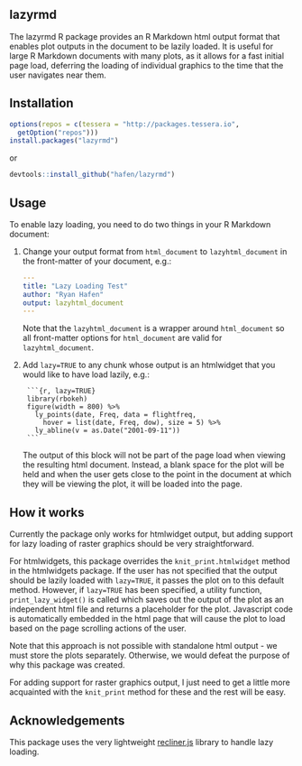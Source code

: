 lazyrmd
-------


The lazyrmd R package provides an R Markdown html output format that enables plot outputs in the document to be lazily loaded.  It is useful for large R Markdown documents with many plots, as it allows for a fast initial page load, deferring the loading of individual graphics to the time that the user navigates near them.

## Installation

```r
options(repos = c(tessera = "http://packages.tessera.io",
  getOption("repos")))
install.packages("lazyrmd")
```

or

```r
devtools::install_github("hafen/lazyrmd")
```

## Usage

To enable lazy loading, you need to do two things in your R Markdown document:

1. Change your output format from `html_document` to `lazyhtml_document` in the front-matter of your document, e.g.:

    ```yaml
    ---
    title: "Lazy Loading Test"
    author: "Ryan Hafen"
    output: lazyhtml_document
    ---
    ```

    Note that the `lazyhtml_document` is a wrapper around `html_document` so all front-matter options for `html_document` are valid for `lazyhtml_document`.

2. Add `lazy=TRUE` to any chunk whose output is an htmlwidget that you would like to have load lazily, e.g.:

        ```{r, lazy=TRUE}
        library(rbokeh)
        figure(width = 800) %>%
          ly_points(date, Freq, data = flightfreq,
            hover = list(date, Freq, dow), size = 5) %>%
          ly_abline(v = as.Date("2001-09-11"))
        ```

    The output of this block will not be part of the page load when viewing the resulting html document.  Instead, a blank space for the plot will be held and when the user gets close to the point in the document at which they will be viewing the plot, it will be loaded into the page.

## How it works

Currently the package only works for htmlwidget output, but adding support for lazy loading of raster graphics should be very straightforward.

For htmlwidgets, this package overrides the `knit_print.htmlwidget` method in the htmlwidgets package.  If the user has not specified that the output should be lazily loaded with `lazy=TRUE`, it passes the plot on to this default method.  However, if `lazy=TRUE` has been specified, a utility function, `print_lazy_widget()` is called which saves out the output of the plot as an independent html file and returns a placeholder for the plot.  Javascript code is automatically embedded in the html page that will cause the plot to load based on the page scrolling actions of the user.

Note that this approach is not possible with standalone html output - we must store the plots separately.  Otherwise, we would defeat the purpose of why this package was created.

For adding support for raster graphics output, I just need to get a little more acquainted with the `knit_print` method for these and the rest will be easy.

## Acknowledgements

This package uses the very lightweight [recliner.js](http://sourcey.com/recliner/) library to handle lazy loading.
